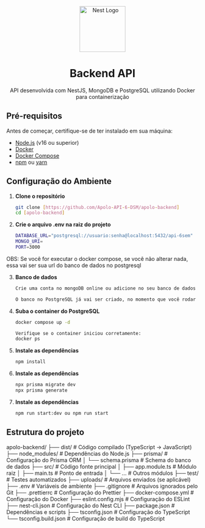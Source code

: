 <p align="center">
  <a href="http://nestjs.com/" target="blank"><img src="https://nestjs.com/img/logo-small.svg" width="120" alt="Nest Logo" /></a>
</p>

<h1 align="center">Backend API</h1>

<p align="center">
  API desenvolvida com NestJS, MongoDB e PostgreSQL utilizando Docker para containerização
</p>

## Pré-requisitos

Antes de começar, certifique-se de ter instalado em sua máquina:
- [Node.js](https://nodejs.org/) (v16 ou superior)
- [Docker](https://www.docker.com/)
- [Docker Compose](https://docs.docker.com/compose/install/)
- [npm](https://www.npmjs.com/) ou [yarn](https://yarnpkg.com/)

## Configuração do Ambiente

1. **Clone o repositório**
   ```bash
   git clone [https://github.com/Apolo-API-6-DSM/apolo-backend]
   cd [apolo-backend]

2. **Crie o arquivo .env na raiz do projeto**
    ```bash
    DATABASE_URL="postgresql://usuario:senha@localhost:5432/api-6sem"
    MONGO_URI=
    PORT=3000

  OBS: Se você for executar o docker compose, se você não alterar nada, essa vai ser sua url do banco de dados no postgresql

3. **Banco de dados**
    ```bash
    Crie uma conta no mongoDB online ou adicione no seu banco de dados do mongoDB local

    O banco no PostgreSQL já vai ser criado, no momento que você rodar o docker

3. **Suba o container do PostgreSQL**
    ```bash
    docker compose up -d

    Verifique se o container iniciou corretamente:
    docker ps

4. **Instale as dependências**
    ```bash
    npm install

5. **Instale as dependências**
    ```bash
    npx prisma migrate dev
    npx prisma generate

6. **Instale as dependências**
    ```bash
    npm run start:dev ou npm run start

## Estrutura do projeto
apolo-backend/
├── dist/                  # Código compilado (TypeScript → JavaScript)
├── node_modules/          # Dependências do Node.js
├── prisma/                # Configuração do Prisma ORM
│   └── schema.prisma      # Schema do banco de dados
├── src/                   # Código fonte principal
│   ├── app.module.ts      # Módulo raiz
│   ├── main.ts            # Ponto de entrada
│   └── ...                # Outros módulos
├── test/                  # Testes automatizados
├── uploads/               # Arquivos enviados (se aplicável)
├── .env                   # Variáveis de ambiente
├── .gitignore             # Arquivos ignorados pelo Git
├── .prettierrc            # Configuração do Prettier
├── docker-compose.yml     # Configuração do Docker
├── eslint.config.mjs      # Configuração do ESLint
├── nest-cli.json          # Configuração do Nest CLI
├── package.json           # Dependências e scripts
├── tsconfig.json          # Configuração do TypeScript
└── tsconfig.build.json    # Configuração de build do TypeScript